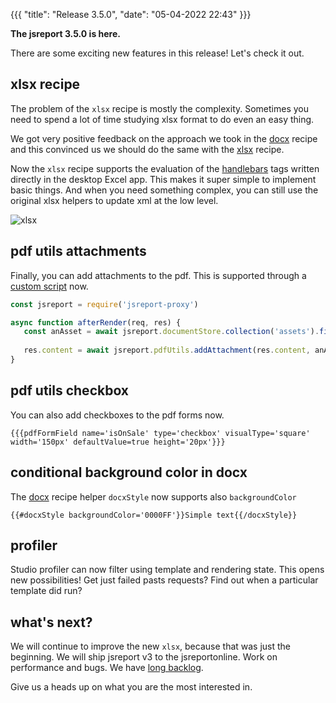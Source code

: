 ﻿

{{{
    "title": "Release 3.5.0",
    "date": "05-04-2022 22:43"
}}}

**The jsreport 3.5.0 is here.**

There are some exciting new features in this release! Let's check it out.

## xlsx recipe

The problem of the `xlsx` recipe is mostly the complexity. Sometimes you need to spend a lot of time studying xlsx format to do even an easy thing. 

We got very positive feedback on the approach we took in the [docx](/learn/docx) recipe and this convinced us we should do the same with the [xlsx](/learn/xlsx) recipe. 

Now the `xlsx` recipe supports the evaluation of the [handlebars](/learn/handlebars) tags written directly in the desktop Excel app. This makes it super simple to implement basic things.  And when you need something complex, you can still use the original xlsx helpers to update xml at the low level.

![xlsx](https://jsreport.net/learn/static-resources/xlsx.png)

## pdf utils attachments

Finally, you can add attachments to the pdf. This is supported through a [custom script](/learn/scripts) now.
```js
const jsreport = require('jsreport-proxy')

async function afterRender(req, res) {
   const anAsset = await jsreport.documentStore.collection('assets').findOne({ name: 'myattachment.txt'})
   
   res.content = await jsreport.pdfUtils.addAttachment(res.content, anAsset.content, { name: 'my attachment' })
}
```

## pdf utils checkbox

You can also add checkboxes to the pdf forms now.
```
{{{pdfFormField name='isOnSale' type='checkbox' visualType='square' width='150px' defaultValue=true height='20px'}}}
```

## conditional background color in docx
The [docx](/learn/docx) recipe helper `docxStyle` now supports also `backgroundColor`
```
{{#docxStyle backgroundColor='0000FF'}}Simple text{{/docxStyle}}
```

## profiler
Studio profiler can now filter using template and rendering state. This opens new possibilities! Get just failed pasts requests? Find out when a particular template did run?

## what's next?
We will continue to improve the new `xlsx`, because that was just the beginning. We will ship jsreport v3 to the jsreportonline. Work on performance and bugs. We have [long backlog](https://github.com/jsreport/jsreport/issues).

Give us a heads up on what you are the most interested in.